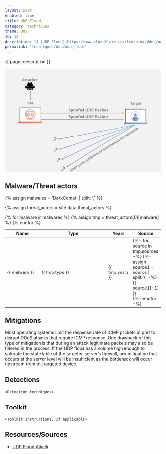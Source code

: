 ```yaml
---
layout: post
enabled: true
title: UDP Flood
category: techniques
theme: DOS
Id: 12
description: "A [UDP Flood](https://www.cloudflare.com/learning/ddos/udp-flood-ddos-attack/) is a type of denial-of-service attack in which a large number of User Datagram Protocol (UDP) packets are sent to a targeted server with the aim of overwhelming that device’s ability to process and respond. The firewall protecting the targeted server can also become exhausted as a result of UDP flooding, resulting in a denial-of-service to legitimate traffic."
permalink: 'techniques/dos/udp_flood'
---
```

{{ page. description }}

![udp flood attack ddos attack diagram](/assets/images/udp-flood-attack-ddos-attack-diagram.png)


## Malware/Threat actors

{% assign malwares = 'DarkComet' | split: ',' %}

{% assign threat_actors = site.data.threat_actors %}

<div class="threat-actor-table">
<table>
    <colgroup>
        <col width="30%" />
        <col width="70%" />
    </colgroup>
    <thead>
        <tr class="header">
            <th>Name</th>
            <th>Type</th>
            <th>Years</th>
            <th>Source</th>
        </tr>
    </thead>
    <tbody>
        {% for malware in malwares %}
        <tr>
        {% assign tmp = threat_actors[0][malware] %}
            <td markdown="span">{{ malware }}</td>
            <td markdown="span">{{ tmp.type }}</td>
            <td markdown="span">{{ tmp.years }}</td>
            <td markdown="span">
                {%- for source in tmp.sources -%}
                    {%- assign source1 = source | split:'/' -%}
                    <a href="{{ source }}">{{ source1[-1] }}</a><br>
                {%- endfor -%}
            </td>
        </tr>
        {% endfor %}
    </tbody>
</table>
</div>

## Mitigations

Most operating systems limit the response rate of ICMP packets in part to disrupt DDoS attacks that require ICMP response. One drawback of this type of mitigation is that during an attack legitimate packets may also be filtered in the process. If the UDP flood has a volume high enough to saturate the state table of the targeted server’s firewall, any mitigation that occurs at the server level will be insufficient as the bottleneck will occur upstream from the targeted device.

## Detections

`<Detection techniques>`

## Toolkit

`<Toolkit instructions, if applicable>`

## Resources/Sources

* [UDP Flood Attack](https://www.cloudflare.com/learning/ddos/udp-flood-ddos-attack/)
